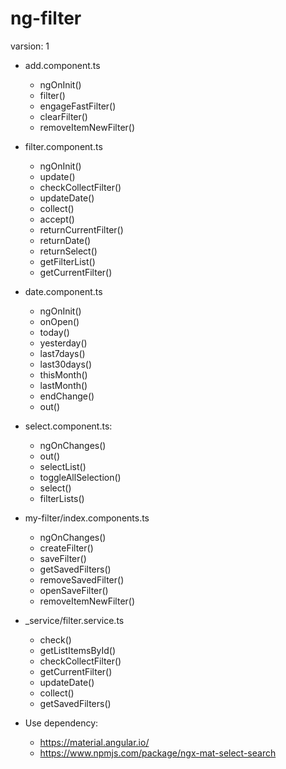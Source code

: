 # ng-filter

varsion: 1

- add.component.ts
    - ngOnInit()
    - filter()
    - engageFastFilter()
    - clearFilter()
    - removeItemNewFilter()

- filter.component.ts
    - ngOnInit()
    - update()
    - checkCollectFilter()
    - updateDate()
    - collect()
    - accept()
    - returnCurrentFilter()
    - returnDate()
    - returnSelect()
    - getFilterList()
    - getCurrentFilter()

- date.component.ts
    - ngOnInit()
    - onOpen()
    - today()
    - yesterday()
    - last7days()
    - last30days()
    - thisMonth()
    - lastMonth()
    - endChange()
    - out()

- select.component.ts:
    - ngOnChanges()
    - out()
    - selectList()
    - toggleAllSelection()
    - select()
    - filterLists()

- my-filter/index.components.ts
    - ngOnChanges()
    - createFilter()
    - saveFilter()
    - getSavedFilters()
    - removeSavedFilter()
    - openSaveFilter()
    - removeItemNewFilter()

- _service/filter.service.ts
    - check()
    - getListItemsById()
    - checkCollectFilter()
    - getCurrentFilter()
    - updateDate()
    - collect()
    - getSavedFilters()

- Use dependency: 
    - https://material.angular.io/
    - https://www.npmjs.com/package/ngx-mat-select-search
